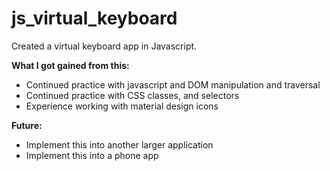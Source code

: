 # js_virtual_keyboard

Created a virtual keyboard app in Javascript.

**What I got gained from this:**
- Continued practice with javascript and DOM manipulation and traversal 
- Continued practice with CSS classes, and selectors
- Experience working with material design icons


**Future:**
- Implement this into another larger application
- Implement this into a phone app

